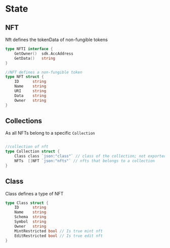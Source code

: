 <!--
order: 1
-->

# State

## NFT

Nft defines the tokenData of non-fungible tokens

```go
type NFTI interface {
    GetOwner()  sdk.AccAddress
    GetData()   string
}

//NFT defines a non-fungible token
type NFT struct {
    ID      string
    Name    string
    URI     string
    Data    string
    Owner   string
}
```


## Collections 

As all NFTs belong to a specific `Collection`

```go

//collection of nft
type Collection struct {
    Class class `json:"class"` // class of the collection; not exported
    NFTs  []NFT `json:"nfts"` // nfts that belongs to a collection
}
```

## Class
Class defines a type of NFT
```go
type Class struct {
    ID      string
    Name    string
    Schema  string
    Symbol  string
    Owner   string
    MintRestricted bool // Is true mint nft
    EditRestricted bool // Is true edit nft
}
```